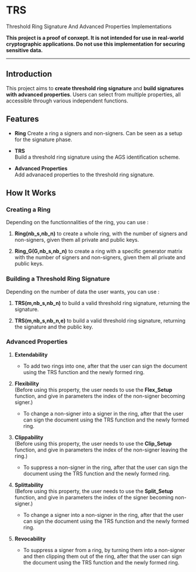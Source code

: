 # TRS
Threshold Ring Signature And Advanced Properties Implementations

**This project is a proof of conxept. It is not intended for use in real-world cryptographic applications. Do not use this implementation for securing sensitive data.**

---

## Introduction

This project aims to **create threshold ring signature** and **build signatures with advanced properties**. Users can select from multiple properties, all accessible through various independent functions. 


## Features

- **Ring**
  Create a ring a signers and non-signers. Can be seen as a setup for the signature phase. 
  
- **TRS**  
  Build a threshold ring signature using the AGS identification scheme.

- **Advanced Properties**  
  Add advanaced properties to the threshold ring signature.


## How It Works

### Creating a Ring
Depending on the functionnalities of the ring, you can use :

1. **Ring(nb_s,nb_n)**
   to create a whole ring, with the number of signers and non-signers, given them all private and public keys.
   
3. **Ring_G(G,nb_s,nb_n)**
   to create a ring with a specific generator matrix with the number of signers and non-signers, given them all private and public keys.

### Building a Threshold Ring Signature
Depending on the number of data the user wants, you can use :

1. **TRS(m,nb_s,nb_n)**
   to build a valid threshold ring signature, returning the signature.

2. **TRS(m,nb_s,nb_n,e)**
   to build a valid threshold ring signature, returning the signature and the public key.
   
### Advanced Properties

1. **Extendability**  
   - To add two rings into one, after that the user can sign the document using the TRS function and the newly formed ring.

2. **Flexibility**  
(Before using this property, the user needs to use the **Flex_Setup** function, and give in parameters the index of the non-signer becoming signer.)
   - To change a non-signer into a signer in the ring, after that the user can sign the document using the TRS function and the newly formed ring.

3. **Clippability**  
(Before using this property, the user needs to use the **Clip_Setup** function, and give in parameters the index of the non-signer leaving the ring.)
   - To suppress a non-signer in the ring, after that the user can sign the document using the TRS function and the newly formed ring.
  
4. **Splittability**  
(Before using this property, the user needs to use the **Split_Setup** function, and give in parameters the index of the signer becoming non-signer.)
   - To change a signer into a non-signer in the ring, after that the user can sign the document using the TRS function and the newly formed ring.

5. **Revocability**
   - To suppress a signer from a ring, by turning them into a non-signer and then clipping them out of the ring, after that the user can sign the document using the TRS function and the newly formed ring.
